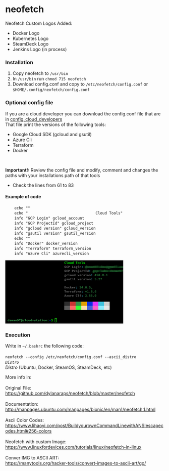 # neofetch
Neofetch Custom Logos Added:
 - Docker  Logo
 - Kubernetes Logo
 - SteamDeck Logo
 - Jenkins Logo (in process)

### Installation
1. Copy neofetch to <code>/usr/bin</code>
2. In <code>/usr/bin</code> run <code>chmod 715 neofetch</code>
3. Download config.conf and copy to <code>/etc/neofetch/config.conf</code> or <code>$HOME/.config/neofetch/config.conf</code>

### Optional config file
If you are a cloud developer you can download the config.conf file that are in [config_cloud_developers](https://github.com/DSMan97/neofetch/tree/main/config_cloud_developers)<br>
That file print the versions of the following tools:
- Google Cloud SDK (gcloud and gsutil)
- Azure Cli
- Terraform
- Docker
<br>

**Important!:** Review the config file and modify, comment and changes the paths with your installations path of that tools

- Check the lines from 61 to 83
#### Example of code
```
    echo ""
    echo "                              Cloud Tools"
    info "GCP Login" gcloud_account
    info "GCP ProjectId" gcloud_project
    info "gcloud version" gcloud_version
    info "gsutil version" gsutil_version
    echo ""
    info "Docker" docker_version
    info "Terraform" terraform_version
    info "Azure Cli" azurecli_version
```
![img.png](https://github.com/DSMan97/neofetch/blob/main/config_cloud_developers/img.png?raw=true)

### Execution
Write in <code>~/.bashrc</code> the following code:
<br>
<code>
neofetch --config /etc/neofetch/config.conf --ascii_distro _Distro_
</code>
<br>
_Distro_ (Ubuntu, Docker, SteamOS, SteamDeck, etc)

More info in: 
<br>
<br>
Original File:
<br>
https://github.com/dylanaraps/neofetch/blob/master/neofetch
<br>
<br>
Documentation:
<br>
http://manpages.ubuntu.com/manpages/bionic/en/man1/neofetch.1.html
<br>
<br>
Ascii Color Codes:
<br>
https://www.lihaoyi.com/post/BuildyourownCommandLinewithANSIescapecodes.html#256-colors
<br>
<br>
Neofetch with custom Image:
<br>
https://www.linuxfordevices.com/tutorials/linux/neofetch-in-linux
<br>
<br>
Conver IMG to ASCII ART:
<br>
https://manytools.org/hacker-tools/convert-images-to-ascii-art/go/
